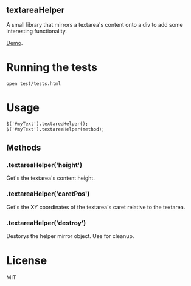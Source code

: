 textareaHelper
--------------

A small library that mirrors a textarea's content onto a div to add some interesting functionality.

[Demo](http://jsfiddle.net/84FTf/2/).

# Running the tests

    open test/tests.html


# Usage

    $('#myText').textareaHelper();
    $('#myText').textareaHelper(method);

## Methods

### .textareaHelper('height')

Get's the textarea's content height.

### .textareaHelper('caretPos')

Get's the XY coordinates of the textarea's caret relative to the textarea.

### .textareaHelper('destroy')

Destorys the helper mirror object. Use for cleanup.

# License

MIT
